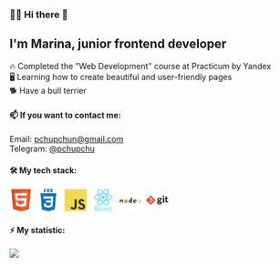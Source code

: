 ### :woman_technologist: Hi there 👋
## I'm Marina, junior frontend developer

:fire: Completed the "Web Development" course at Practicum by Yandex  
:desktop_computer: Learning how to create beautiful and user-friendly pages  
:dog2: Have a bull terrier


#### :mailbox: If you want to **contact** me:  
Email: pchupchun@gmail.com  
Telegram: [@pchupchu](https://t.me/pchupchu)

#### :hammer_and_wrench: My tech stack:
<div>
  <img src="https://github.com/devicons/devicon/blob/master/icons/html5/html5-original.svg" title="HTML5" alt="HTML" width="40" height="40"/>&nbsp;
  <img src="https://github.com/devicons/devicon/blob/master/icons/css3/css3-plain-wordmark.svg"  title="CSS3" alt="CSS" width="40" height="40"/>&nbsp;
  <img src="https://github.com/devicons/devicon/blob/master/icons/javascript/javascript-original.svg" title="JavaScript" alt="JavaScript" width="40" height="40"/>&nbsp;
  <img src="https://github.com/devicons/devicon/blob/master/icons/react/react-original-wordmark.svg" title="React" alt="React" width="40" height="40"/>&nbsp;
  <img src="https://github.com/devicons/devicon/blob/master/icons/nodejs/nodejs-original-wordmark.svg" title="NodeJS" alt="NodeJS" width="40" height="40"/>&nbsp;
  <img src="https://github.com/devicons/devicon/blob/master/icons/git/git-original-wordmark.svg" title="Git" **alt="Git" width="40" height="40"/>
</div>

#### :zap: My statistic:
<a href="https://github-readme-stats.vercel.app/api/top-langs/?username=pchupchu&layout=compact">
  <img align="left" height="130" src="https://github-readme-stats.vercel.app/api/top-langs/?username=pchupchu&layout=compact" />
</a>


          
